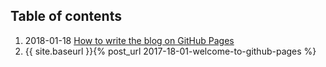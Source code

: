 ## Table of contents

1. 2018-01-18     [How to write the blog on GitHub Pages](illuminatt.github.io/_posts/2017-18-01-Welcome-to-GitHub-Pages)
2. {{ site.baseurl }}{% post_url 2017-18-01-welcome-to-github-pages %}
